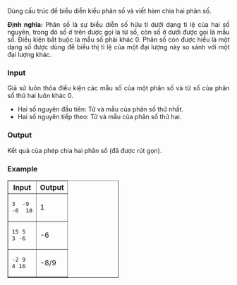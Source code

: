 <div class="problem_description" id="problem_description">
			<p style="text-align: justify;">Dùng cấu trúc để biểu diễn kiểu phân số và viết hàm chia hai phân số.</p>

<p style="text-align: justify;"><strong>Định nghĩa: </strong>Phân số là sự biểu diễn&nbsp;số hữu tỉ&nbsp;dưới dạng tỉ lệ của hai số nguyên, trong đó số ở trên được gọi là tử số, còn số ở dưới được gọi là mẫu số. Điều kiện bắt buộc là mẫu số phải khác 0. Phân số còn được hiểu là một dạng số được dùng để biểu thị tỉ lệ của một đại lượng này so sánh với một đại lượng khác.</p>

<p style="text-align: justify;"><!--<h3><span class="math-tex">\(S={ }\)</span></h3>
--></p>

<h3 style="text-align: justify;"><strong>Input</strong></h3>

<p style="text-align: justify;">Giả sử luôn thỏa điều kiện các mẫu số của một phân số và tử số của phân số thứ hai luôn khác 0.</p>

<ul>
	<li style="text-align: justify;">Hai số nguyên đầu tiên: Tử và mẫu của phân số thứ nhất.</li>
	<li style="text-align: justify;">Hai số nguyên tiếp theo: Tử và mẫu của phân số thứ hai.</li>
</ul>

<h3 style="text-align: justify;"><strong>Output</strong></h3>

<p style="text-align: justify;">Kết quả của phép chia hai phân số (đã được rút gọn).</p>

<h3 style="text-align: justify;"><strong>Example</strong></h3>

<table align="center" border="1" cellpadding="1" cellspacing="1" style="width:50%">
	<thead>
		<tr>
			<th scope="col" style="text-align: center;"><strong>Input</strong></th>
			<th scope="col" style="text-align: center;"><strong>Output</strong></th>
		</tr>
	</thead>
	<tbody>
		<tr>
			<td>
			<pre>3	-9
-6	18
</pre>
			</td>
			<td>1</td>
		</tr>
		<tr>
			<td>
			<pre>15 5
3 -6
</pre>
			</td>
			<td>-6</td>
		</tr>
		<tr>
			<td>
			<pre>-2 9
4 16
</pre>
			</td>
			<td>-8/9</td>
		</tr>
	</tbody>
</table>
		</div>